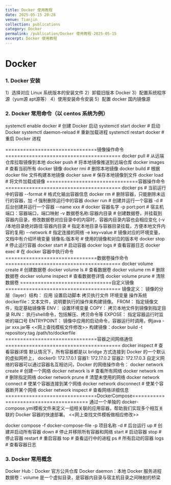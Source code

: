 ```yaml
---
title: Docker 使用教程
date: 2025-05-15 20:28
venue: Tianjin
collection: publications
category: Docker
permalink: /publication/Docker 使用教程-2025-05-15
excerpt: Docker 使用教程
---
```

# Docker

### 1. Docker 安装
1）选择对应 Linux 系统版本的安装文件
2）卸载旧版本 Docker
3）配置系统程序源（yum源 apt源等）
4）使用安装命令安装
5）配置 docker 国内镜像源

### 2. Docker 常用命令（以 centos 系统为例）
systemctl enable docker    # 创建 Docker 启动
systemctl start docker     # 启动 Docker
systemctl daemon-reload    # 重新加载进程
systemctl restart docker   # 重启 Docker 进程

===============================镜像操作命令=======================================
docker pull                # 从远端仓库拉取镜像到本地
docker push                # 将本地镜像推送到远端仓库
docker images              # 查看当前所有 docker 镜像
docker rmi                 # 删除本地镜像
docker build               # 根据 docker file 文件构建本地镜像
docker save                # 保存本地镜像到文件
docker load                # 将文件加载成镜像
===============================容器操作命令=======================================
docker ps                  # 当前运行中的容器
          --format         # 格式化输出容器信息
docker rm                  # 删除容器，只能删除未运行的容器，加 -f 强制删除运行中的容器
docker run                 # 创建并运行一个容器
           -d              # 后台创建并运行一个容器
           --name xxx      # docker 容器名字
           -p port:port    # 宿主机端口：容器端口，端口映射
           -v 数据卷名称:容器内目录            # 创建数据卷，并挂载到容器内目录，修改数据卷对应目录中的内容时，容器内目录内容也会相应变化
           (-v /本地目录绝对路径:容器内目录     # 指定本地目录与容器目录挂载，方便本地文件内容的复用)
           --network       # 指定连接的网络
           -e key=value    # 镜像对应的环境变量，文档中有介绍环境变量
           镜像名:版本号     # 使用的镜像和对应的版本号
docker stop                # 停止运行容器
docker start               # 启动容器
docker logs                # 查看容器日志
docker exec                # 在 docker 容器中执行命令
===============================数据卷操作命令=======================================
docker volume create       # 创建数据卷
docker volume ls           # 查看数据卷
docker volume rm           # 删除数据卷
docker volume inspect      # 查看数据卷详情
docker volume prune        # 清除数据卷
===============================自定义镜像=======================================
镜像定义：
    镜像的分层（layer）结构：
                应用
                设置启动脚本
                拷贝执行文件
                环境变量
                操作系统
    dockerfile：文本文件，说明要执行的操作来构建镜像。
        FROM：       指定镜像文件，指定基础镜像等
        ENV：        设置环境变量
        COPY：       拷贝本地文件到镜像到指定目录
        RUN：        执行shell命令，包括解压、拷贝命令等
        EXPOSE：     指定容器运行时监听的端口号
        ENTRYPOINT： 镜像中应用的启动命令，容器运行时调用，例java -jar xxx.jar等
    <<网上查找模板文件修改>>
    构建镜像：docker build -t repository:tag /path/to/dockerfile
===============================容器之间网络通信=======================================
docker inspect             # 查看容器详情
默认情况下，所有容器都是以 bridge 方式连接到 Docker 的一个默认的虚拟网桥上，
docker0: 172.17.0.1
容器1:    172.17.0.2
容器2:    172.17.0.3
自定义网络的容器可以通过容器名互相访问，Docker 的网络操作命令：
docker network create         # 创建一个网络
docker network ls             # 查看所有网络
docker network rm             # 删除指定网络
docker network prune          # 清楚未使用的网络
docker network connect        # 使某个容器连接到某个网络
docker network disconnect     # 使某个容器断开某个网络
docker network inspect        # 查看网络详细信息
===============================DockerCompose=======================================
通过一个单独的 docker-compose.yml模板文件来定义一组相关联的应用容器，帮助我们实现多个相互关联的 Docker 容器的快速部署。
<<网上查找文件模板做相应修改>>

docker compose 
                -f docker-compose-file 
                -p 项目名称 
                -d                        # 后台运行
                up                        # 创建并启动所有容器
                down                      # 停止并移除所有容器和网络
                start                     # 启动容器
                stop                      # 停止容器
                restart                   # 重启容器
                top                       # 查看运行中的进程
                ps                        # 所有启动的容器
                logs                      # 查看容器日志

### 3. Docker 常用概念
Docker Hub：Docker 官方公共仓库
Docker daemon：本地 Docker 服务进程
数据卷：volume 是一个虚拟目录，是容器内目录与宿主机目录之间映射的桥梁
